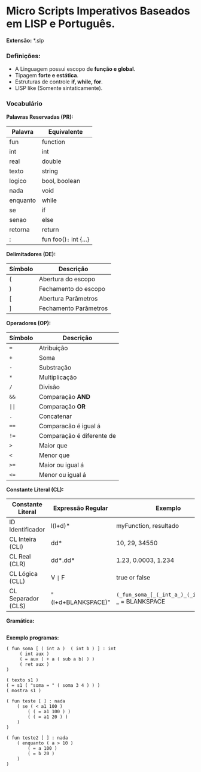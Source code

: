 # Micro Scripts Imperativos Baseados em LISP e Português.

**Extensão:** *.slp

### Definições:

* A Linguagem possui escopo de **função e global**.
* Tipagem **forte e estática**.
* Estruturas de controle **if, while, for**.
* LISP like (Somente sintaticamente).

### Vocabulário

**Palavras Reservadas (PR):**

|Palavra |      Equivalente     |
|--------|----------------------|
|fun     |function              |
|int     |int                   |
|real    |double                |
|texto   |string                |
|logico  |bool, boolean         |
|nada    |void                  |
|enquanto|while                 |
|se      |if                    |
|senao   |else                  |
|retorna |return                |
|:       |fun foo()`:` int {...}|

**Delimitadores (DE):**

|Símbolo|       Descrição     |
|-------|---------------------|
|(      |Abertura do escopo   |
|)      |Fechamento do escopo |
|[      |Abertura Parâmetros  |
|]      |Fechamento Parâmetros|

**Operadores (OP):**

|Símbolo|Descrição|
|-------|---------|
|`=`    |Atribuição|
|`+`    |Soma|
|`-`    |Substração|
|`*`    |Multiplicação|
|`/`    |Divisão|
|`&&`   |Comparação **AND**|
|<code>&#124;&#124;</code>| Comparação **OR**|
|`.`    |Concatenar|
|`==`   |Comparacão é igual á|
|`!=`   |Comparação é diferente de|
|`>`    |Maior que|
|`<`    |Menor que|
|`>=`   |Maior ou igual á|
|`<=`   |Menor ou igual á|

**Constante Literal (CL):**

|Constante Literal | Expressão Regular | Exemplo |
|------------------|-------------------|-----------|
|ID Identificador  | l(l+d)* | myFunction, resultado|
|CL Inteira (CLI)  | dd* | 10, 29, 34550
|CL Real (CLR)     | dd*.dd* | 1.23, 0.0003, 1.234
|CL Lógica (CLL)   | V <code>&#124;</code> F | true or false
|CL Separador (CLS)| \"(l+d+BLANKSPACE)\" | `(_fun_soma_[_(_int_a_)_(_int_b_)_]` _ = BLANKSPACE


**Gramática:**

```
```


**Exemplo programas:**

```
( fun soma [ ( int a )  ( int b ) ] : int
     ( int aux )
     ( = aux ( + a ( sub a b) ) )
     ( ret aux )
)

( texto s1 )
( = s1 ( "soma = " ( soma 3 4 ) ) )
( mostra s1 )

```

```
( fun teste [ ] : nada
    ( se ( < a1 100 )
        ( ( = a1 100 ) )
        ( ( = a1 20 ) )
    )
)
```

```
( fun teste2 [ ] : nada
    ( enquanto ( a > 10 )
        ( = a 100 )
        ( = b 20 )
    )
)
```